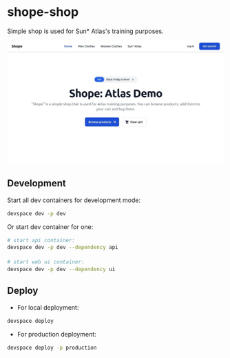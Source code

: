 # shope-shop

Simple shop is used for Sun\* Atlas's training purposes.

![image](./thumbnail.jpeg)

## Development

Start all dev containers for development mode:

```bash
devspace dev -p dev
```

Or start dev container for one:

```bash
# start api container:
devspace dev -p dev --dependency api

# start web ui container:
devspace dev -p dev --dependency ui
```

## Deploy

- For local deployment:

```bash
devspace deploy
```

- For production deployment:

```bash
devspace deploy -p production
```
